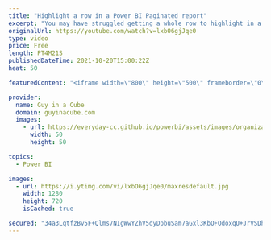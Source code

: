 ```yaml
---
title: "Highlight a row in a Power BI Paginated report"
excerpt: "You may have struggled getting a whole row to highlight in a Power BI report. Patrick shows you how you could do this with a Paginated report easily.  Paginated Samples: https://github.com/microsoft/Reporting-Services  📢 Become a member: https://guyinacu.be/membership \r \r *******************\r \r Want"
originalUrl: https://youtube.com/watch?v=lxbO6gjJqe0
type: video
price: Free
length: PT4M21S
publishedDateTime: 2021-10-20T15:00:22Z
heat: 50

featuredContent: "<iframe width=\"800\" height=\"500\" frameborder=\"0\" src=\"https://www.youtube.com/embed/lxbO6gjJqe0\" allow=\"accelerometer; autoplay; encrypted-media; gyroscope; picture-in-picture\" allowfullscreen></iframe>"

provider:
  name: Guy in a Cube
  domain: guyinacube.com
  images:
    - url: https://everyday-cc.github.io/powerbi/assets/images/organizations/guyinacube.com-50x50.jpg
      width: 50
      height: 50

topics:
  - Power BI

images:
  - url: https://i.ytimg.com/vi/lxbO6gjJqe0/maxresdefault.jpg
    width: 1280
    height: 720
    isCached: true

secured: "34a3LqtfzBv5F+Qlms7NIgWwYZhV5dyDpbuSam7aGxl3KbOFOdoxqU+JrVSDhfYrHOylUdn2tGN9Ch5MPUi7SYzGX7Webi31uKIaoH/W3/93GFx8OdLGqOpk5Ga8OjYKLradR3AAweWsJ/7PDlba3g4f4tlmuwTvOYQohj1jOWuXe1jVj2zkWrmYX73g5n464K/wXsd4AnQg2Ues3XluSKkiRp23sOqBiTGA/HhxGgy9RzohXgUb7uEt1vqoLTf0yRbdaA7obTed58xpIcLJKWJroIRQQh1RgAoZx9ZvX7a7Ip/UUtJKqNIRX0S5tV0EM6WGglznCX/wAED8tMc0zeKxFoprFH92Ap1XZtWzLX9CDeL+wzIPoTjMeZhX0l1vUdEfXI0MsuG7h4OeJf0ntBQlnM2Xi5n7bpfDDO2jWh4=;Nkqj63HT8qjhSWZs+DTmMg=="
---
```


